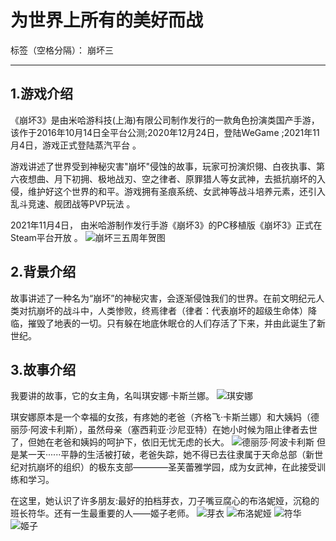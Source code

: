 ﻿# 为世界上所有的美好而战

标签（空格分隔）： 崩坏三

---

## 1.游戏介绍
《崩坏3》是由米哈游科技(上海)有限公司制作发行的一款角色扮演类国产手游，该作于2016年10月14日全平台公测;2020年12月24日，登陆WeGame ;2021年11月4日，游戏正式登陆蒸汽平台 。

游戏讲述了世界受到神秘灾害"崩坏"侵蚀的故事，玩家可扮演炽翎、白夜执事、第六夜想曲、月下初拥、极地战刃、空之律者、原罪猎人等女武神，去抵抗崩坏的入侵，维护好这个世界的和平。游戏拥有圣痕系统、女武神等战斗培养元素，还引入乱斗竞速、舰团战等PVP玩法 。

2021年11月4日， 由米哈游制作发行手游《崩坏3》的PC移植版《崩坏3》正式在Steam平台开放 。
![崩坏三五周年贺图][1]


## 2.背景介绍
故事讲述了一种名为“崩坏”的神秘灾害，会逐渐侵蚀我们的世界。在前文明纪元人类对抗崩坏的战斗中，人类惨败，终焉律者（律者：代表崩坏的超级生命体）降临，摧毁了地表的一切。只有躲在地底休眠仓的人们存活了下来，并由此诞生了新世纪。
## 3.故事介绍
我要讲的故事，它的女主角，名叫琪安娜·卡斯兰娜。
![琪安娜][2]


琪安娜原本是一个幸福的女孩，有疼她的老爸（齐格飞·卡斯兰娜）和大姨妈（德丽莎·阿波卡利斯），虽然母亲（塞西莉亚·沙尼亚特）在她小时候为阻止律者去世了，但她在老爸和姨妈的呵护下，依旧无忧无虑的长大。
![德丽莎·阿波卡利斯][3]
但是某一天······平静的生活被打破，老爸失踪，她不得已去往隶属于天命总部（新世纪对抗崩坏的组织）的极东支部————圣芙蕾雅学园，成为女武神，在此接受训练和学习。


在这里，她认识了许多朋友:最好的拍档芽衣，刀子嘴豆腐心的布洛妮娅，沉稳的班长符华。还有一生最重要的人——姬子老师。
![芽衣][4]
![布洛妮娅][5]
![符华][6]
![姬子][7]


  [1]: https://upload-bbs.mihoyo.com/upload/2021/09/22/76715979/123733b805c8054f4b42cede4cfd86ca_8304658998419435837.png
  [2]: http://pic.87g.com/upload/2017/0407/20170407083809893.jpg
  [3]: https://i0.hdslb.com/bfs/article/345c946f727dad90ebe753ce34794c9757bb7b00.jpg
  [4]: https://p0.ssl.qhimgs1.com/sdr/400__/t01e99f3dcf9102b240.jpg
  [5]: https://i0.hdslb.com/bfs/article/a6df28dd2cf368ea374e0552fa8fd9bc4f78146b.jpg
  [6]: https://i0.hdslb.com/bfs/article/b7c29d415e66d08598f817404f1032778391607e.jpg
  [7]: https://p5.ssl.qhimgs1.com/sdr/400__/t01cfe2baf8a6f7902f.jpg